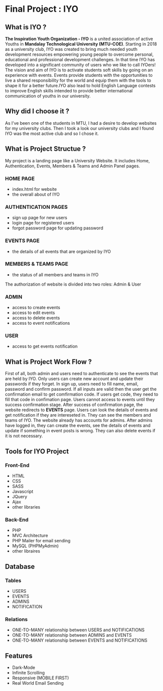 # Final Project : IYO

## What is IYO ?

**The Inspiration Youth Organization - IYO** is a united association of active Youths in **Mandalay Technological University (MTU-COE)**.
Starting in 2018 as a university club, IYO was created to bring much needed youth development resources empowering young people to overcome personal,
educational and professional development challenges. In that time IYO has developed into a significant community of users who we like to call IYOers!
The vision and aim of IYO is to activate students soft skills by going on an experience with events.
Events provide students with the opportunities to live a shared responsibility for the world and equip them
with the tools to shape it for a better future.IYO also lead to hold English Language contests to improve English skills intended to provide better
international communication of youths in our university.

## Why did I choose it ?

As I've been one of the students in MTU, I had a desire to develop websites for my university clubs. Then I took a look our university clubs and I found IYO was the most active club and so I chose it.

## What is Project Structue ?

My project is a landing page like a University Website. It includes Home, Authentication, Events, Members & Teams and Admin Panel pages.

### HOME PAGE
- index.html for website
- the overall about of IYO

### AUTHENTICATION PAGES
- sign up page for new users
- login page for registered users
- forgot password page for updating password

### EVENTS PAGE
- the details of all events that are organized by IYO

### MEMBERS & TEAMS PAGE
- the status of all members and teams in IYO

The authorization of website is divided into two roles: Admin & User

### ADMIN
- access to create events
- access to edit events
- access to delete events
- access to event notifications

### USER
- access to get events notification

## What is Project Work Flow ?

First of all, both admin and users need to authenticate to see the events that are held by IYO. Only users can create new account and update their passwords if they forget.
In sign up, users need to fill name, email, password and confirm password. If all inputs are valid then the user get the confirmation email to get comfirmation code.
If users get code, they need to fill that code in confimation page. Users cannot access to events until they success confirmation stage. After success of confirmation page,
the website redirects to **EVENTS** page. Users can look the details of events and get notification if they are intereseted in. They can see the members and teams of IYO.
The website already has accounts for admins. After admins have logged in, they can create the events, see the details of events and update if something in event posts is wrong.
They can also delete events if it is not necessary.

## Tools for IYO Project
### Front-End
- HTML
- CSS
- SASS
- Javascript
- JQuery
- Ajax
- other libraries

### Back-End
- PHP
- MVC Architecture
- PHP Mailer for email sending
- MySQL (PHPMyAdmin)
- other libraires

## Database
### Tables
- USERS
- EVENTS
- ADMINS
- NOTIFICATION

### Relations
- ONE-TO-MANY relationship between USERS and NOTIFICATIONS
- ONE-TO-MANY relationship between ADMINS and EVENTS
- ONE-TO-MANY relationship between EVENTS and NOTIFICATIONS

## Features
- Dark-Mode
- Infinite Scrolling
- Responsive (MOBILE FIRST)
- Real World Email Sending
